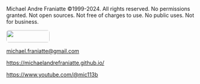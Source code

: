﻿  
Michael Andre Franiatte ©1999-2024. All rights reserved. No permissions granted. Not open sources. Not free of charges to use. No public uses. Not for business.  
  
[<img src="https://github.com/sponsors/michaelandrefraniatte/button" width="114" height="32" style="border: 0; border-radius: 6px;" />](https://github.com/sponsors/michaelandrefraniatte)  
  
michael.franiatte@gmail.com  
  
https://michaelandrefraniatte.github.io/  
  
https://www.youtube.com/@mic113b  
  